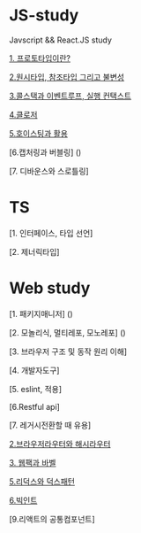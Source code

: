 # JS-study
Javscript &amp;&amp; React.JS study

[1. 프로토타입이란?](https://github.com/KoGaYoung/JS-study/blob/main/%ED%94%84%EB%A1%9C%ED%86%A0%ED%83%80%EC%9E%85(Prototype).md)

[2.원시타입, 참조타입 그리고 불변성](https://github.com/KoGaYoung/JS-study/blob/main/%EC%9B%90%EC%8B%9C%ED%83%80%EC%9E%85_%EC%B0%B8%EC%A1%B0%ED%83%80%EC%9E%85%EA%B3%BC%20%EB%B6%88%EB%B3%80%EC%84%B1(Immutable).md)

[3.콜스택과 이벤트루프, 실행 컨택스트](https://github.com/KoGaYoung/JS-study/blob/main/%EC%8B%A4%ED%96%89%EC%BB%A8%ED%83%9D%EC%8A%A4%ED%8A%B8%EC%99%80%20%EC%BD%9C%EC%8A%A4%ED%83%9D.md)

[4.클로저](https://github.com/KoGaYoung/JS-study/blob/main/%ED%81%B4%EB%A1%9C%EC%A0%80.md)

[5.호이스팅과 활용](https://github.com/KoGaYoung/JS-study/blob/main/%ED%98%B8%EC%9D%B4%EC%8A%A4%ED%8C%85(hoisting).md)

[6.캡처링과 버블링] ()

[7. 디바운스와 스로틀링]

# TS
[1. 인터페이스, 타입 선언]

[2. 제너릭타입]

<!-- https://kyounghwan01.github.io/blog/React/common-component/#header -->

# Web study
[1. 패키지매니저] ()

[2. 모놀리식, 멀티레포, 모노레포] ()

[3. 브라우저 구조 및 동작 원리 이해]

[4. 개발자도구]

[5. eslint, 적용]

[6.Restful api]

[7. 레거시전환할 때 유용]

[2.브라우저라우터와 해시라우터](https://github.com/KoGaYoung/JS-study/blob/main/%EB%B8%8C%EB%9D%BC%EC%9A%B0%EC%A7%95%EB%9D%BC%EC%9A%B0%ED%84%B0%EC%99%80%20%ED%95%B4%EC%8B%9C%EB%9D%BC%EC%9A%B0%ED%84%B0.md)

[3. 웹팩과 바벨]()

[5.리덕스와 덕스패턴](https://github.com/KoGaYoung/JS-study/blob/main/%EB%A6%AC%EB%8D%95%EC%8A%A4%EC%99%80%20%EB%8D%95%EC%8A%A4%ED%8C%A8%ED%84%B4.md)

[6.빅인트](https://github.com/KoGaYoung/JS-study/blob/main/%EB%B9%85%EC%9D%B8%ED%8A%B8.md)

[9.리액트의 공통컴포넌트]

